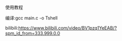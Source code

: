 使用教程

编译:gcc main.c -o Tshell

bilibili:https://www.bilibili.com/video/BV1pzq1YeEAB/?spm_id_from=333.999.0.0
